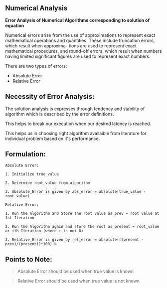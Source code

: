 ## Numerical Analysis

**Error Analysis of Numerical Algorithms corresponding to solution of equation**

Numerical errors arise from the use of approximations to represent exact mathematical operations and quantities. These include truncation errors, which result when approxima- tions are used to represent exact mathematical procedures, and round-off errors, which result when numbers having limited significant figures are used to represent exact numbers.

There are two types of errors:

- Absolute Error
- Relative Error

## Necessity of Error Analysis:

The solution analysis is expresses through tendency and stability of algorithm which is described by the error definitions.

This helps to break our execution when our desired latency is reached.

This helps us in choosing right algorithm availaible from literature for individual problem based on it's performance.

## Formulation:

```
Absolute Error:

1. Initialize true_value

2. Determine root_value from algorithm

3. Absolute_Error is given by abs_error = absolute(true_value - root_value)

```

```
Relative Error:

1. Run the Algorithm and Store the root value as prev = root value at 1st Iteration

2. Run the Algorithm again and store the root as present = root_value ar ith Iteration (where i is not 0)

3. Relative_Error is given by rel_error = absolute(((present - prev)/(present))*100) %

```

## Points to Note:

> Absolute Error should be used when true value is known

> Relative Error should be used when true value is not known







